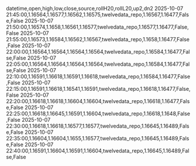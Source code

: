 datetime,open,high,low,close,source,rollH20,rollL20,up2,dn2
2025-10-07 21:45:00,1.16564,1.16577,1.16562,1.16575,twelvedata_repo,1.16567,1.16477,False,False
2025-10-07 21:50:00,1.16574,1.1658,1.16561,1.16577,twelvedata_repo,1.16577,1.16477,False,False
2025-10-07 21:55:00,1.16573,1.16584,1.16562,1.16567,twelvedata_repo,1.1658,1.16477,False,False
2025-10-07 22:00:00,1.16564,1.16564,1.16564,1.16564,twelvedata_repo,1.16584,1.16477,False,False
2025-10-07 22:05:00,1.16564,1.16564,1.16564,1.16564,twelvedata_repo,1.16584,1.16477,False,False
2025-10-07 22:10:00,1.16591,1.16618,1.16591,1.16618,twelvedata_repo,1.16584,1.16477,False,False
2025-10-07 22:15:00,1.16591,1.16618,1.16541,1.16591,twelvedata_repo,1.16618,1.16477,False,False
2025-10-07 22:20:00,1.16618,1.16618,1.16604,1.16604,twelvedata_repo,1.16618,1.16477,False,False
2025-10-07 22:25:00,1.16618,1.16645,1.16591,1.16604,twelvedata_repo,1.16618,1.1648,False,False
2025-10-07 22:30:00,1.16618,1.16618,1.16577,1.16577,twelvedata_repo,1.16645,1.16489,False,False
2025-10-07 22:35:00,1.16604,1.16604,1.1655,1.16577,twelvedata_repo,1.16645,1.16489,False,False
2025-10-07 22:40:00,1.16591,1.16604,1.16591,1.16604,twelvedata_repo,1.16645,1.16489,False,False
